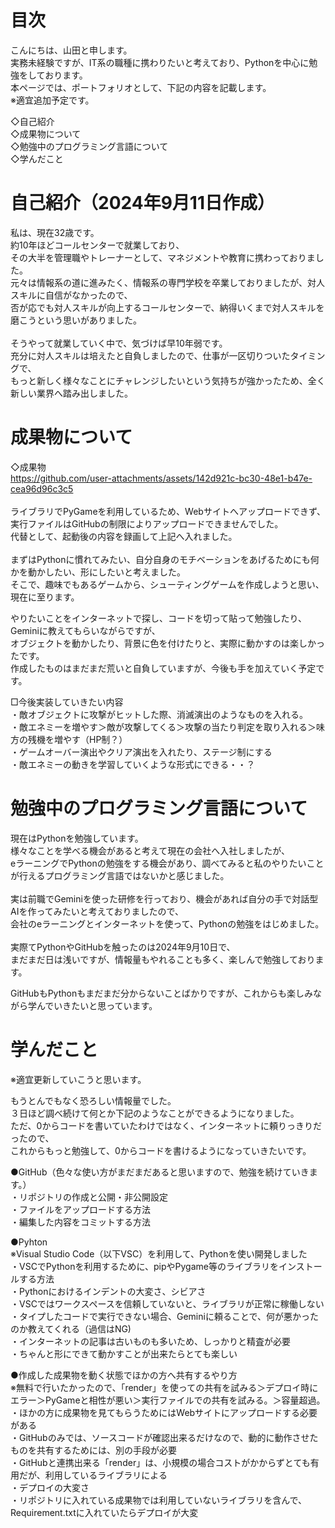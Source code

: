 
# 目次

こんにちは、山田と申します。<br>
実務未経験ですが、IT系の職種に携わりたいと考えており、Pythonを中心に勉強をしております。<br>
本ページでは、ポートフォリオとして、下記の内容を記載します。<br>
※適宜追加予定です。

◇自己紹介<br>
◇成果物について<br>
◇勉強中のプログラミング言語について<br>
◇学んだこと<br>

# 自己紹介（2024年9月11日作成）
私は、現在32歳です。<br>
約10年ほどコールセンターで就業しており、<br>
その大半を管理職やトレーナーとして、マネジメントや教育に携わっておりました。<br>
元々は情報系の道に進みたく、情報系の専門学校を卒業しておりましたが、対人スキルに自信がなかったので、<br>
否が応でも対人スキルが向上するコールセンターで、納得いくまで対人スキルを磨こうという思いがありました。<br>
<br>
そうやって就業していく中で、気づけば早10年弱です。<br>
充分に対人スキルは培えたと自負しましたので、仕事が一区切りついたタイミングで、<br>
もっと新しく様々なことにチャレンジしたいという気持ちが強かったため、全く新しい業界へ踏み出しました。<br>

# 成果物について
 ◇成果物 <br>
https://github.com/user-attachments/assets/142d921c-bc30-48e1-b47e-cea96d96c3c5
 <br> <br>
ライブラリでPyGameを利用しているため、Webサイトへアップロードできず、 <br>
実行ファイルはGitHubの制限によりアップロードできませんでした。<br>
代替として、起動後の内容を録画して上記へ入れました。<br>
<br>
まずはPythonに慣れてみたい、自分自身のモチベーションをあげるためにも何かを動かしたい、形にしたいと考えました。<br>
そこで、趣味でもあるゲームから、シューティングゲームを作成しようと思い、現在に至ります。<br>

やりたいことをインターネットで探し、コードを切って貼って勉強したり、Geminiに教えてもらいながらですが、<br>
オブジェクトを動かしたり、背景に色を付けたりと、実際に動かすのは楽しかったです。<br>
作成したものはまだまだ荒いと自負していますが、今後も手を加えていく予定です。<br>

□今後実装していきたい内容<br>
・敵オブジェクトに攻撃がヒットした際、消滅演出のようなものを入れる。<br>
・敵エネミーを増やす＞敵が攻撃してくる＞攻撃の当たり判定を取り入れる＞味方の残機を増やす（HP制？）<br>
・ゲームオーバー演出やクリア演出を入れたり、ステージ制にする<br>
・敵エネミーの動きを学習していくような形式にできる・・？<br>

# 勉強中のプログラミング言語について

現在はPythonを勉強しています。<br>
様々なことを学べる機会があると考えて現在の会社へ入社しましたが、<br>
eラーニングでPythonの勉強をする機会があり、調べてみると私のやりたいことが行えるプログラミング言語ではないかと感じました。<br>
<br>
実は前職でGeminiを使った研修を行っており、機会があれば自分の手で対話型AIを作ってみたいと考えておりましたので、<br>
会社のeラーニングとインターネットを使って、Pythonの勉強をはじめました。<br>
<br>
実際てPythonやGitHubを触ったのは2024年9月10日で、<br>
まだまだ日は浅いですが、情報量もやれることも多く、楽しんで勉強しております。<br>

GitHubもPythonもまだまだ分からないことばかりですが、これからも楽しみながら学んでいきたいと思っています。<br>

# 学んだこと
※適宜更新していこうと思います。<br>

もうとんでもなく恐ろしい情報量でした。<br>
３日ほど調べ続けて何とか下記のようなことができるようになりました。<br>
ただ、0からコードを書いていたわけではなく、インターネットに頼りっきりだったので、<br>
これからもっと勉強して、0からコードを書けるようになっていきたいです。<br>

●GitHub（色々な使い方がまだまだあると思いますので、勉強を続けていきます。）<br>
・リポジトリの作成と公開・非公開設定<br>
・ファイルをアップロードする方法<br>
・編集した内容をコミットする方法<br>

●Pyhton<br>
※Visual Studio Code（以下VSC）を利用して、Pythonを使い開発しました<br>
・VSCでPythonを利用するために、pipやPygame等のライブラリをインストールする方法<br>
・Pythonにおけるインデントの大変さ、シビアさ<br>
・VSCではワークスペースを信頼していないと、ライブラリが正常に稼働しない<br>
・タイプしたコードで実行できない場合、Geminiに頼ることで、何が悪かったのか教えてくれる（過信はNG)<br>
・インターネットの記事は古いものも多いため、しっかりと精査が必要<br>
・ちゃんと形にできて動かすことが出来たらとても楽しい<br>

●作成した成果物を動く状態でほかの方へ共有するやり方<br>
※無料で行いたかったので、「render」を使っての共有を試みる＞デプロイ時にエラー＞PyGameと相性が悪い＞実行ファイルでの共有を試みる。＞容量超過。<br>
・ほかの方に成果物を見てもらうためにはWebサイトにアップロードする必要がある<br>
・GitHubのみでは、ソースコードが確認出来るだけなので、動的に動作させたものを共有するためには、別の手段が必要<br>
・GitHubと連携出来る「render」は、小規模の場合コストがかからずとても有用だが、利用しているライブラリによる<br>
・デプロイの大変さ<br>
・リポジトリに入れている成果物では利用していないライブラリを含んで、Requirement.txtに入れていたらデプロイが大変<br>
